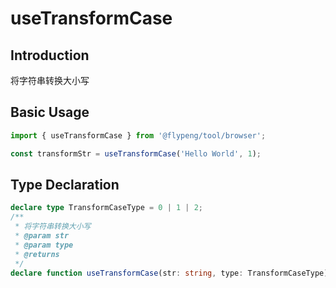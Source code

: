 # useTransformCase

## Introduction

将字符串转换大小写

## Basic Usage

```ts
import { useTransformCase } from '@flypeng/tool/browser';

const transformStr = useTransformCase('Hello World', 1);
```

## Type Declaration

```ts
declare type TransformCaseType = 0 | 1 | 2;
/**
 * 将字符串转换大小写
 * @param str
 * @param type
 * @returns
 */
declare function useTransformCase(str: string, type: TransformCaseType): string;
```
